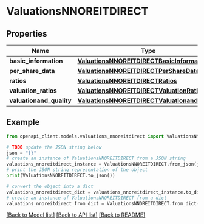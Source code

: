 # ValuationsNNOREITDIRECT


## Properties

Name | Type | Description | Notes
------------ | ------------- | ------------- | -------------
**basic_information** | [**ValuationsNNOREITDIRECTBasicInformation**](ValuationsNNOREITDIRECTBasicInformation.md) |  | [optional] 
**per_share_data** | [**ValuationsNNOREITDIRECTPerShareData**](ValuationsNNOREITDIRECTPerShareData.md) |  | [optional] 
**ratios** | [**ValuationsNNOREITDIRECTRatios**](ValuationsNNOREITDIRECTRatios.md) |  | [optional] 
**valuation_ratios** | [**ValuationsNNOREITDIRECTValuationRatios**](ValuationsNNOREITDIRECTValuationRatios.md) |  | [optional] 
**valuationand_quality** | [**ValuationsNNOREITDIRECTValuationandQuality**](ValuationsNNOREITDIRECTValuationandQuality.md) |  | [optional] 

## Example

```python
from openapi_client.models.valuations_nnoreitdirect import ValuationsNNOREITDIRECT

# TODO update the JSON string below
json = "{}"
# create an instance of ValuationsNNOREITDIRECT from a JSON string
valuations_nnoreitdirect_instance = ValuationsNNOREITDIRECT.from_json(json)
# print the JSON string representation of the object
print(ValuationsNNOREITDIRECT.to_json())

# convert the object into a dict
valuations_nnoreitdirect_dict = valuations_nnoreitdirect_instance.to_dict()
# create an instance of ValuationsNNOREITDIRECT from a dict
valuations_nnoreitdirect_from_dict = ValuationsNNOREITDIRECT.from_dict(valuations_nnoreitdirect_dict)
```
[[Back to Model list]](../README.md#documentation-for-models) [[Back to API list]](../README.md#documentation-for-api-endpoints) [[Back to README]](../README.md)


